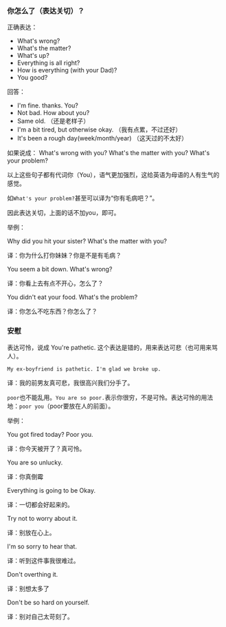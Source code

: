 
### 你怎么了（表达关切）？

正确表达：
- What's wrong?
- What's the matter?
- What's up?
- Everything is all right?
- How is everything (with your Dad)? 
- You good?

回答：

- I'm fine. thanks. You?
- Not bad. How about you?
- Same old. （还是老样子）
- I'm a bit tired, but otherwise okay. （我有点累，不过还好）
- It's been a rough day(week/month/year) （这天过的不太好）

如果说成：
What's wrong with you?
What's the matter with you? 
What's your problem?

以上这些句子都有代词你（You），语气更加强烈，这给英语为母语的人有生气的感觉。

如`What's your problem?`甚至可以译为“你有毛病吧？”。

因此表达关切，上面的话不加you，即可。

 举例：

 Why did you hit your sister? What's the matter with you?

译：你为什么打你妹妹？你是不是有毛病？

You seem a bit down. What's wrong?

译：你看上去有点不开心，怎么了？

You didn't eat your food. What's the problem?

译：你怎么不吃东西？你怎么了？


### 安慰


表达可怜，说成 You're pathetic. 这个表达是错的，用来表达可悲（也可用来骂人）。

`My ex-boyfriend is pathetic. I'm glad we broke up.`

译：我的前男友真可悲，我很高兴我们分手了。

`poor`也不能乱用。`You are so poor.`表示你很穷，不是可怜。表达可怜的用法地：`poor you`（poor要放在人的前面）。


举例：

You got fired today? Poor you.

译：你今天被开了？真可怜。

You are so unlucky.

译：你真倒霉

Everything is going to be Okay.

译：一切都会好起来的。

Try not to worry about it. 

译：别放在心上。

I'm so sorry to hear that.

译：听到这件事我很难过。

Don't overthing it.

译：别想太多了

Don't be so hard on yourself.

译：别对自己太苛刻了。

